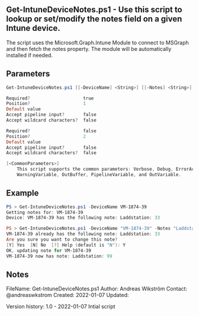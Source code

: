 ## Get-IntuneDeviceNotes.ps1 - Use this script to lookup or set/modify the notes field on a given Intune device.

The script uses the Microsoft.Graph.Intune Module to connect to MSGraph and then fetch the notes property. The module will be automatically
installed if needed.

## Parameters
```powershell
Get-IntuneDeviceNotes.ps1 [[-DeviceName] <String>] [[-Notes] <String>] [<CommonParameters>]

Required?                    true
Position?                    1
Default value
Accept pipeline input?       false
Accept wildcard characters?  false

Required?                    false
Position?                    2
Default value
Accept pipeline input?       false
Accept wildcard characters?  false

[<CommonParameters>]
    This script supports the common parameters: Verbose, Debug, ErrorAction, ErrorVariable, WarningAction,
    WarningVariable, OutBuffer, PipelineVariable, and OutVariable.
```

## Example
```powershell
PS > Get-IntuneDeviceNotes.ps1 -DeviceName VM-1874-39
Getting notes for: VM-1874-39
Device: VM-1874-39 has the following note: Laddstation: 33

PS > Get-IntuneDeviceNotes.ps1 -DeviceName "VM-1874-39" -Notes "Laddstation: 99"
VM-1874-39 already has the following note: Laddstation: 33
Are you sure you want to change this note?
[Y] Yes  [N] No  [?] Help (default is "N"): Y
OK, updating note for VM-1874-39
VM-1874-39 now has note: Laddstation: 99
```

## Notes
FileName:    Get-IntuneDeviceNotes.ps1
Author:      Andreas Wikström
Contact:     @andreaswkstrom
Created:     2022-01-07
Updated:

Version history:
1.0 - 2022-01-07    Intial script
